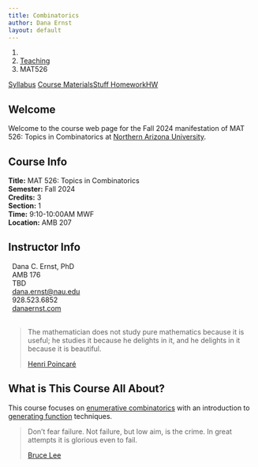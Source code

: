 ```yaml
---
title: Combinatorics
author: Dana Ernst
layout: default
---
```


<ol class="breadcrumb">
  <li><a href="/"><i class="fa fa-home"></i></a></li>
  <li><a href="/teaching/">Teaching</a></li>
  <li class="active">MAT526</li>
</ol>

<div class="row">
<div class="col-xs-12">
<div class="btn-group btn-group-justified">
<a class="btn btn-default btn-success" href="{{site.baseurl}}/teaching/mat526f24/syllabus/">Syllabus</a>
<a class="btn btn-default btn-primary" href="{{site.baseurl}}/teaching/mat526f24/materials/">
<span class="hidden-xs">Course Materials</span><span class="visible-xs">Stuff</span>
</a>
<a class="btn btn-default btn-warning" href="{{site.baseurl}}/teaching/mat526f24/homework/">
<span class="hidden-xs">Homework</span><span class="visible-xs">HW</span>
</a>
<!-- <a class="btn btn-default btn-info" href="{{site.baseurl}}/teaching/mat526f24/journal/">Journal</a> -->
</div>
</div>
</div>

## Welcome ##
Welcome to the course web page for the Fall 2024 manifestation of MAT 526: Topics in Combinatorics at [Northern Arizona University](http://nau.edu).

<div class="row">
  <div class="col-xs-12 col-sm-6">
<div>
<h2>Course Info</h2>
<strong>Title:</strong> MAT 526: Topics in Combinatorics<br />
<strong>Semester:</strong> Fall 2024<br />
<strong>Credits:</strong> 3<br />
<strong>Section:</strong> 1<br />
<strong>Time:</strong> 9:10-10:00AM MWF<br />
<strong>Location:</strong> AMB 207
</div>
  </div>

  <div class="col-xs-12 col-sm-6">
<div>
  <h2>Instructor Info</h2>
  <i class="fa fa-user fa-fw"></i>&nbsp; Dana C. Ernst, PhD<br />
  <i class="fa fa-university fa-fw"></i>&nbsp; AMB 176<br />
  <i class="fa fa-users fa-fw"></i>&nbsp; TBD<br />
  <i class="far fa-envelope fa-fw"></i>&nbsp; <a href="mailto:dana.ernst@nau.edu">dana.ernst@nau.edu</a><br />
  <i class="fa fa-phone fa-fw"></i>&nbsp; 928.523.6852<br />
  <i class="fa fa-link fa-fw"></i>&nbsp; <a href="{{site.baseurl}}">danaernst.com</a>
</div>
  </div>
</div>

<br />

<blockquote>
<p>The mathematician does not study pure mathematics because it is useful; he studies it because he delights in it, and he delights in it because it is beautiful.</p>
<footer><a href="https://en.wikipedia.org/wiki/Henri_Poincaré">Henri Poincaré</a></footer>
</blockquote>

## What is This Course All About? ##
This course focuses on [enumerative combinatorics](https://en.wikipedia.org/wiki/Enumerative_combinatorics) with an introduction to [generating function](https://en.wikipedia.org/wiki/Generating_function) techniques. 

<blockquote>
<p>Don’t fear failure.  Not failure, but low aim, is the crime. In great attempts it is glorious even to fail.</p>
<footer><a href="https://en.wikipedia.org/wiki/Bruce_Lee">Bruce Lee</a></footer>
</blockquote>

<br />
